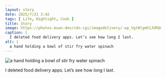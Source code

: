 ```yaml
---
layout: story
date: 2025/7/21 3:42
tags: [ Life, Highlight, Cook ]
title: Story
image: https://photos.muan.dev/cdn-cgi/imagedelivery/-wp_VgtWlgmh1JURQ8t1mg/715931b3-a861-4f9f-f766-d641f63c8000/public
caption: |
  I deleted food delivery apps. Let’s see how long I last.
alt: |
  a hand holding a bowl of stir fry water spinach
---
```



![a hand holding a bowl of stir fry water spinach](https://photos.muan.dev/cdn-cgi/imagedelivery/-wp_VgtWlgmh1JURQ8t1mg/715931b3-a861-4f9f-f766-d641f63c8000/public)

I deleted food delivery apps. Let’s see how long I last.

